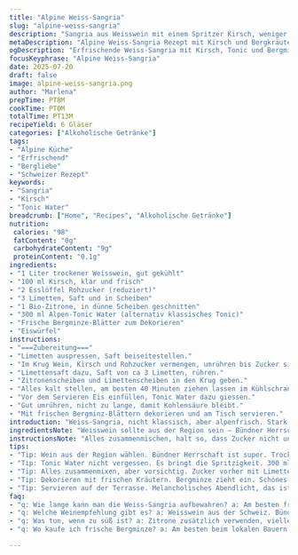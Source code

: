 ```yaml
---
title: "Alpine Weiss-Sangria"
slug: "alpine-weiss-sangria"
description: "Sangria aus Weisswein mit einem Spritzer Kirsch, weniger Zucker, Limetten und Bergkräutern. Kühlstellen, mit Bergminze garniert, leicht spritzig durch Tonic. Frisch, herb, etwas anders. Kein Zucker-Überfluss, dafür alpine Frische. Basis 1 Liter Weisswein, mit Kirsch statt Vodka, Limetten als Säure, Zitrone, Tonic, Kräuter und Eis. Perfekt für Sommerpause in den Bergen, wenn man Lust hat auf ein unkompliziertes Getränk ohne Ballast. Schnell gemacht, bisschen ziehen lassen, servieren, geniessen. Einfach, klar. Keine Schnörkel, dafür Bergluft im Glas."
metaDescription: "Alpine Weiss-Sangria Rezept mit Kirsch und Bergkräutern. Erfrischend, einfach, eine alpine Sommerpause."
ogDescription: "Erfrischende Weiss-Sangria mit Kirsch, Tonic und Bergminze. Ideal für sonnige Tage in den Bergen."
focusKeyphrase: "Alpine Weiss-Sangria"
date: 2025-07-20
draft: false
image: alpine-weiss-sangria.png
author: "Marlena"
prepTime: PT8M
cookTime: PT0M
totalTime: PT13M
recipeYield: 6 Gläser
categories: ["Alkoholische Getränke"]
tags:
- "Alpine Küche"
- "Erfrischend"
- "Bergliebe"
- "Schweizer Rezept"
keywords:
- "Sangria"
- "Kirsch"
- "Tonic Water"
breadcrumb: ["Home", "Recipes", "Alkoholische Getränke"]
nutrition: 
 calories: "98"
 fatContent: "0g"
 carbohydrateContent: "9g"
 proteinContent: "0.1g"
ingredients:
- "1 Liter trockener Weisswein, gut gekühlt"
- "100 ml Kirsch, klar und frisch"
- "2 Esslöffel Rohzucker (reduziert)"
- "3 Limetten, Saft und in Scheiben"
- "1 Bio-Zitrone, in dünne Scheiben geschnitten"
- "300 ml Alpen-Tonic Water (alternativ klassisches Tonic)"
- "Frische Bergminze-Blätter zum Dekorieren"
- "Eiswürfel"
instructions:
- "===Zubereitung==="
- "Limetten auspressen, Saft beiseitestellen."
- "Im Krug Wein, Kirsch und Rohzucker vermengen, umrühren bis Zucker sich leicht löst."
- "Limettensaft dazu, Saft von ca 3 Limetten, rühren."
- "Zitronenscheiben und Limettenscheiben in den Krug geben."
- "Alles kalt stellen, am besten 40 Minuten ziehen lassen im Kühlschrank oder kühlem Keller."
- "Vor dem Servieren Eis einfüllen, Tonic Water dazu giessen."
- "Gut umrühren, nicht zu lange, damit Kohlensäure bleibt."
- "Mit frischen Bergminz-Blättern dekorieren und am Tisch servieren."
introduction: "Weiss-Sangria, nicht klassisch, aber alpenfrisch. Stark reduziert im Zucker, keine Vodka-Protzerei, stattdessen feiner Kirsch aus dem Emmental. Zitrus, natürlich Limette statt alles Zitrone. Tonic fürs Zischen. Bergminze bringt Frische rein, fast wie ein Spaziergang auf der Alp. Kein langes Warten, keine Bouteillen-Debatte. Kurze kalte Phase. Edel, schnörkellos. Alpenstil eben. Nicht Apéro, mehr zwischen rein. Auch ohne Käse und Fondue eine kleine Alpen-Lust im Glas. Passt zu trockenem Appenzeller-Rösti, oder einfach mit erdigen Walliser Buchweizenplätzchen. Gekühlt, im Sonnensitz. Klar, unkompliziert, ein bisschen herb, wie die Berge selbst. Trinkfreudig. Leicht, nicht zu süss, kein Zuckerexplosion. Die perfekte Pause zwischen Bergmähdern und Abendrot, wenn der Himmel langsam rot wird, die Kühe heimkommen."
ingredientsNote: "Weisswein sollte aus der Region sein – Bündner Herrschaft oder Genfersee, trocken und frisch, nicht zu weich. Kirsch statt Vodka – spiegelt Schweizer Obst ein, von Brändi oder Emmentaler Distillerie. Rohzucker nehmen, weniger als normal, sonst wird Sangria schnell eine überzuckerte Sommerplörre. Frische Limetten, nicht nur Saft aus der Flasche. Zitrone vom Bio-Händler, in dünne Scheiben schneiden, eher zierlich. Tonic Water als Spritzler passt durch die Bitterkeit richtig gut – keine zu süssen Varianten, am besten Alpen-Tonic, wenn verfügbar. Bergminze vom Fensterbrett oder frisch vom Kräutergarten holt das alpenländische Aroma rein. Eis – in der Schweiz bekannt als „Öpfelbliemer“ oder „Chübelgi“ – darf nicht fehlen, und immer frisch."
instructionsNote: "Alles zusammenmischen, halt so, dass Zucker nicht unnötig bleibt. Erst Limettensaft mit Zucker vermischen, das löst sich besser. Dann Wein und Kirsch rühren. Mindestens 35-45 Minuten kalt stellen, so zieht sich alles durch, aber das Kohlensäuregeblubber vom Tonic bleibt dann frisch. Eis erst kurz vor dem Servieren rein, sonst verdünnt es zu viel. Tonic dazu ganz vorsichtig, sonst zerplatzt die Blase. Die Bergminze ganz am Schluss rein – zerdrücken macht zu viel Bitterstoffe. Beim Umrühren nicht zu energisch, Kohlensäure verliert schnell Lebendigkeit. In grossen Gläsern servieren, mit Strohhalm, z. B. aus Holz oder Bambus, so richtig Chalet-Stil. Passt wunderbar zur Terasse, zum Sonnenuntergang, neben selbst gemachtem Appenzeller Käseplättli."
tips:
- "Tip: Wein aus der Region wählen. Bündner Herrschaft ist super. Trocken, frisch, nicht zu weich. Genau richtig für die Sangria. Kirsch dazu, klar! Nicht zu süss, denn es muss harmonieren. Tiefer, fruchtiger Geschmack. Berner oder Emmentaler Kirsch für mehr Authentizität. Rohzucker nur wenig. Zuviel macht die Sangria schnell süss und schwer, das soll sie nicht sein. Bergminze frisch aus dem Garten, die bringt die alpine Note. Ein wenig Bio-Limonade dazu. Lebendig und frisch."
- "Tip: Tonic Water nicht vergessen. Es bringt die Spritzigkeit. 300 ml, richtig gekühlt. Am besten die alpine Variante, harmoniert gut. Vor dem Servieren Eiswürfel einfüllen. Dann bläst das Tonic spritzig auf. Eis erst kurz bevor servieren, sonst zerläuft alles schnell. Gläser sollte man vorher anfrieren. Dann bleibt alles länger kühl. Der Geschmack wird intensiver, gut für die Berge. Servieren mit Strohhalmen aus Bambus. Elegant, aber rustikal."
- "Tip: Alles zusammenmixen, aber vorsichtig. Zucker vorher mit Limettensaft mischen, so löst er sich perfekt auf. Die Kombination macht's. Zuerst Wein und Kirsch vermengen, aber nicht zu schnell. Dann die Zitrusschalen dazu. Langsam umrühren. Kohlensäure bleibt länger. Ziehzeit 40 Minuten, gut im Kühlschrank lagern. Da festigen sich die Geschmäcker. Kleiner Trick – etwas Zitronenmelisse dazu. Das gibt noch einen besonderen Kick."
- "Tip: Dekorieren mit frischen Kräutern. Bergminze zieht ein. Schönes Bouquet auf dem Glas. Wichtig ist die Visualität, die macht das Trinken zum Erlebnis. Sorgfältig die Minze plazieren, nicht zerdrücken. Darf nicht bitter werden. Bei der Zubereitung nicht hetzen, dann wirkt alles runder. Gekühlt im Keller lagern. Aber aufs Eis aufpassen, nicht zu viel. Sonst wird alles verwässert. Und das wäre schade."
- "Tip: Servieren auf der Terrasse. Melancholisches Abendlicht, das ist der perfekte Moment. Zusammen mit Appenzeller Käseplättli. Dazu Walliser Buchweizenplätzli. Passt wunderbar. Unkompliziert, sogar ohne viel Aufwand. Bleib einfach. Frische Aromen, die Bergluft. So entsteht ein heiterer Moment. Perfekter Genuss im Freien, zwischen den Bergen und Tälern."
faq:
- "q: Wie lange kann man die Weiss-Sangria aufbewahren? a: Am besten frisch trinken. Aber im Kühlschrank hält sie 2 Tage. Mit Eis nicht sofort mischen. Sonst wird sie schwach. Essenzen verlieren sich schnell. Aber die frischen Kräuter müssen rein. Auch Bergminze. Die bringt tolle Aromen."
- "q: Welche Weinempfehlung gibt es? a: Weisswein aus der Schweiz. Bündner Herrschaft empfehlen. Trocken, gut und frisch. Genfersee auch ganz gut. Weissweine aus dem Wallis sind vollmundig. Gleichfalls, geeignet sind die arten von regionalen Weinen. Mehr Frische, weniger Süße."
- "q: Was tun, wenn zu süß ist? a: Zitrone zusätzlich verwenden, vielleicht Limetten. Ein paar Scheiben dazu geben. Säure bringt den belassenen Geschmack zurück. Alternativ, mehr Tonic einfüllen. Das bringt die Mineralität zurück. Bier ist nicht profitabel für diese Methode, zögere nicht mit Rezept."
- "q: Wo kaufe ich frische Bergminze? a: Am besten beim lokalen Bauern oder in Bioläden. Frische Kräuter aus dem Garten haben mehr Aroma. Im Supermarkt auch, aber nicht immer frisch. Selber anbauen bringt den besten Geschmack, einfach. Sichere dir die Minze und andere frische Kräuter."

---
```

